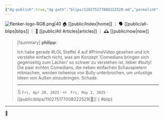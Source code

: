 ```yaml
---
{"dg-publish":true,"dg-path":"blips/110275177008222529.md","permalink":"/blips/110275177008222529/","title":"philipp on mastodon @ 2023-04-28"}
---
```



<div class="transclusion internal-embed is-loaded"><div class="markdown-embed">




![flenker-logo-RGB.png|40](/img/user/attachments/flenker-logo-RGB.png)
🏠 [[public/Index\|home]]  ⋮ 🗣️ [[public/all-blips\|blips]] ⋮  📝 [[public/All Articles\|articles]]  ⋮ 🕰️ [[public/now\|now]]


</div></div>


> [!summary] **philipp**:
>
> Ich habe gerade #LOL Staffel 4 auf #PrimeVideo gesehen und ich verstehe einfach nicht, was am Konzept 'Comedians bringen sich gegenseitig zum Lachen' so schwer zu verstehen ist, lieber #bully! Die paar echten Comedians, die neben einfachen Schauspielern mitmachen, werden teilweise von Bully unterbrochen, um unlustige Ideen von Außen einzubringen. Schade.
> - - -
>
> 🗓️ <code>Fri, Apr 28, 2023</code>  · ✏️ <code> Fri, May 2, 2025</code>  · [[public/blips/110275177008222529\|🔗]]
{ #blip}


- - -

 👾
